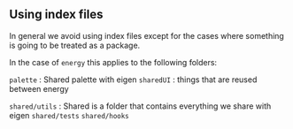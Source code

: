 ## Using index files

In general we avoid using index files except for the cases where something is going to be treated as a package.

In the case of `energy` this applies to the following folders:

`palette` : Shared palette with eigen
`sharedUI` : things that are reused between energy

`shared/utils` : Shared is a folder that contains everything we share with eigen
`shared/tests`
`shared/hooks`
